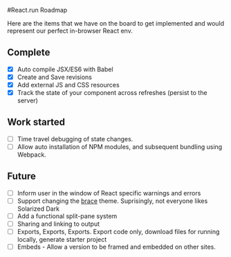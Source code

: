 #React.run Roadmap

Here are the items that we have on the board to get implemented and would represent our perfect in-browser React env.

## Complete
- [x] Auto compile JSX/ES6 with Babel
- [x] Create and Save revisions
- [x] Add external JS and CSS resources
- [x] Track the state of your component across refreshes (persist to the server)

## Work started 
- [ ] Time travel debugging of state changes. 
- [ ] Allow auto installation of NPM modules, and subsequent bundling using Webpack. 

## Future
- [ ] Inform user in the window of React specific warnings and errors 
- [ ] Support changing the [brace](https://github.com/thlorenz/brace) theme. Suprisingly, not everyone likes Solarized Dark
- [ ] Add a functional split-pane system
- [ ] Sharing and linking to output
- [ ] Exports, Exports, Exports. Export code only, download files for running locally, generate starter project
- [ ] Embeds - Allow a version to be framed and embedded on other sites.
